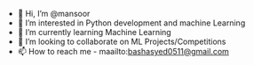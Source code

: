 - 👋 Hi, I’m @mansoor
- 👀 I’m interested in Python development and machine Learning
- 🌱 I’m currently learning Machine Learning
- 💞️ I’m looking to collaborate on ML Projects/Competitions
- 📫 How to reach me - maailto:bashasyed0511@gmail.com


